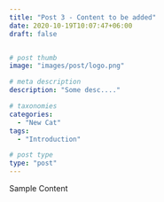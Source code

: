 ```yaml
---
title: "Post 3 - Content to be added"
date: 2020-10-19T10:07:47+06:00
draft: false


# post thumb
image: "images/post/logo.png"

# meta description
description: "Some desc...."

# taxonomies
categories:
  - "New Cat"
tags:
  - "Introduction"

# post type
type: "post"
---
```


Sample Content

